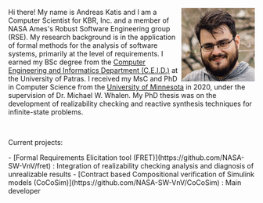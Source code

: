 <div>
<img src="andreaskatis.jpg" width="150" style="float:right;"/>

<p> Hi there! My name is Andreas Katis and I am a Computer Scientist for KBR, Inc. and a member of NASA Ames's Robust Software Engineering group (RSE).
My research background is in the application of formal methods for the analysis of software systems, primarily at the level of requirements. I earned my BSc degree from the <a href="https://www.ceid.upatras.gr/en">Computer Engineering and Informatics Department (C.E.I.D.)</a> at the University of Patras.
I received my MsC and PhD in Computer Science from the <a href="https://cse.umn.edu/cs">University of Minnesota</a> in 2020, under the supervision of Dr. Michael W. Whalen. My PhD thesis was on the
development of realizability checking and reactive synthesis techniques for infinite-state problems. </p>
</div>

&nbsp;
&nbsp;
&nbsp;

<div>
  <p>Current projects:</p>
</div>
- [Formal Requirements Elicitation tool (FRET)](https://github.com/NASA-SW-VnV/fret) : Integration of realizability checking analysis and diagnosis of unrealizable results
- [Contract based Compositional verification of Simulink models (CoCoSim)](https://github.com/NASA-SW-VnV/CoCoSim) : Main developer
